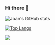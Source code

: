 ### Hi there 👋

![Joan's GitHub stats](https://github-readme-stats.vercel.app/api?username=JE300&count_private=true_icons=true&theme=radical)

[![Top Langs](https://github-readme-stats.vercel.app/api/top-langs/?username=JE300)](https://github.com/JE300/github-readme-stats)

[![](https://visitcount.itsvg.in/api?id=JE300&label=Profile%20Views&color=0&icon=1&pretty=true)](https://visitcount.itsvg.in)


<!--
**JE300/JE300** is a ✨ _special_ ✨ repository because its `README.md` (this file) appears on your GitHub profile.

Here are some ideas to get you started:

- 🔭 I’m currently working on ...
- 🌱 I’m currently learning ...
- 👯 I’m looking to collaborate on ...
- 🤔 I’m looking for help with ...
- 💬 Ask me about ...
- 📫 How to reach me: ...
- 😄 Pronouns: ...
- ⚡ Fun fact: ...
-->
